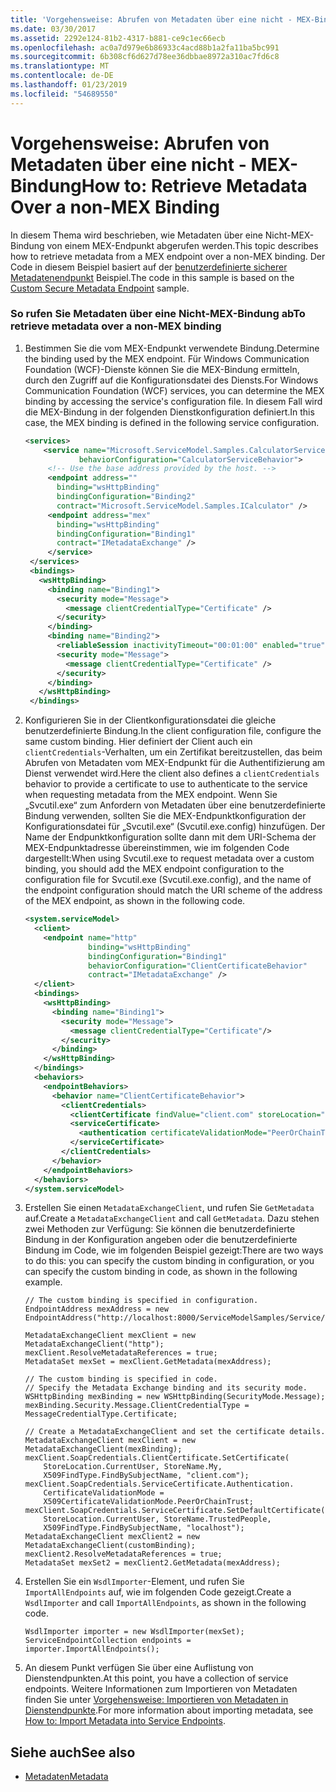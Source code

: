```yaml
---
title: 'Vorgehensweise: Abrufen von Metadaten über eine nicht - MEX-Bindung'
ms.date: 03/30/2017
ms.assetid: 2292e124-81b2-4317-b881-ce9c1ec66ecb
ms.openlocfilehash: ac0a7d979e6b86933c4acd88b1a2fa11ba5bc991
ms.sourcegitcommit: 6b308cf6d627d78ee36dbbae8972a310ac7fd6c8
ms.translationtype: MT
ms.contentlocale: de-DE
ms.lasthandoff: 01/23/2019
ms.locfileid: "54689550"
---
```

# <a name="how-to-retrieve-metadata-over-a-non-mex-binding"></a><span data-ttu-id="ce033-102">Vorgehensweise: Abrufen von Metadaten über eine nicht - MEX-Bindung</span><span class="sxs-lookup"><span data-stu-id="ce033-102">How to: Retrieve Metadata Over a non-MEX Binding</span></span>
<span data-ttu-id="ce033-103">In diesem Thema wird beschrieben, wie Metadaten über eine Nicht-MEX-Bindung von einem MEX-Endpunkt abgerufen werden.</span><span class="sxs-lookup"><span data-stu-id="ce033-103">This topic describes how to retrieve metadata from a MEX endpoint over a non-MEX binding.</span></span> <span data-ttu-id="ce033-104">Der Code in diesem Beispiel basiert auf der [benutzerdefinierte sicherer Metadatenendpunkt](../../../../docs/framework/wcf/samples/custom-secure-metadata-endpoint.md) Beispiel.</span><span class="sxs-lookup"><span data-stu-id="ce033-104">The code in this sample is based on the [Custom Secure Metadata Endpoint](../../../../docs/framework/wcf/samples/custom-secure-metadata-endpoint.md) sample.</span></span>  
  
### <a name="to-retrieve-metadata-over-a-non-mex-binding"></a><span data-ttu-id="ce033-105">So rufen Sie Metadaten über eine Nicht-MEX-Bindung ab</span><span class="sxs-lookup"><span data-stu-id="ce033-105">To retrieve metadata over a non-MEX binding</span></span>  
  
1.  <span data-ttu-id="ce033-106">Bestimmen Sie die vom MEX-Endpunkt verwendete Bindung.</span><span class="sxs-lookup"><span data-stu-id="ce033-106">Determine the binding used by the MEX endpoint.</span></span> <span data-ttu-id="ce033-107">Für Windows Communication Foundation (WCF)-Dienste können Sie die MEX-Bindung ermitteln, durch den Zugriff auf die Konfigurationsdatei des Diensts.</span><span class="sxs-lookup"><span data-stu-id="ce033-107">For Windows Communication Foundation (WCF) services, you can determine the MEX binding by accessing the service's configuration file.</span></span> <span data-ttu-id="ce033-108">In diesem Fall wird die MEX-Bindung in der folgenden Dienstkonfiguration definiert.</span><span class="sxs-lookup"><span data-stu-id="ce033-108">In this case, the MEX binding is defined in the following service configuration.</span></span>  
  
    ```xml  
    <services>  
        <service name="Microsoft.ServiceModel.Samples.CalculatorService"  
                behaviorConfiguration="CalculatorServiceBehavior">  
         <!-- Use the base address provided by the host. -->  
         <endpoint address=""  
           binding="wsHttpBinding"  
           bindingConfiguration="Binding2"  
           contract="Microsoft.ServiceModel.Samples.ICalculator" />  
         <endpoint address="mex"  
           binding="wsHttpBinding"  
           bindingConfiguration="Binding1"  
           contract="IMetadataExchange" />  
         </service>  
     </services>  
     <bindings>  
       <wsHttpBinding>  
         <binding name="Binding1">  
           <security mode="Message">  
             <message clientCredentialType="Certificate" />  
           </security>  
         </binding>  
         <binding name="Binding2">  
           <reliableSession inactivityTimeout="00:01:00" enabled="true" />  
           <security mode="Message">  
             <message clientCredentialType="Certificate" />  
           </security>  
         </binding>  
       </wsHttpBinding>  
     </bindings>  
    ```  
  
2.  <span data-ttu-id="ce033-109">Konfigurieren Sie in der Clientkonfigurationsdatei die gleiche benutzerdefinierte Bindung.</span><span class="sxs-lookup"><span data-stu-id="ce033-109">In the client configuration file, configure the same custom binding.</span></span> <span data-ttu-id="ce033-110">Hier definiert der Client auch ein `clientCredentials`-Verhalten, um ein Zertifikat bereitzustellen, das beim Abrufen von Metadaten vom MEX-Endpunkt für die Authentifizierung am Dienst verwendet wird.</span><span class="sxs-lookup"><span data-stu-id="ce033-110">Here the client also defines a `clientCredentials` behavior to provide a certificate to use to authenticate to the service when requesting metadata from the MEX endpoint.</span></span> <span data-ttu-id="ce033-111">Wenn Sie „Svcutil.exe“ zum Anfordern von Metadaten über eine benutzerdefinierte Bindung verwenden, sollten Sie die MEX-Endpunktkonfiguration der Konfigurationsdatei für „Svcutil.exe“ (Svcutil.exe.config) hinzufügen. Der Name der Endpunktkonfiguration sollte dann mit dem URI-Schema der MEX-Endpunktadresse übereinstimmen, wie im folgenden Code dargestellt:</span><span class="sxs-lookup"><span data-stu-id="ce033-111">When using Svcutil.exe to request metadata over a custom binding, you should add the MEX endpoint configuration to the configuration file for Svcutil.exe (Svcutil.exe.config), and the name of the endpoint configuration should match the URI scheme of the address of the MEX endpoint, as shown in the following code.</span></span>  
  
    ```xml  
    <system.serviceModel>  
      <client>  
        <endpoint name="http"  
                  binding="wsHttpBinding"  
                  bindingConfiguration="Binding1"  
                  behaviorConfiguration="ClientCertificateBehavior"  
                  contract="IMetadataExchange" />  
      </client>  
      <bindings>  
        <wsHttpBinding>  
          <binding name="Binding1">  
            <security mode="Message">  
              <message clientCredentialType="Certificate"/>  
            </security>  
          </binding>  
        </wsHttpBinding>  
      </bindings>  
      <behaviors>  
        <endpointBehaviors>  
          <behavior name="ClientCertificateBehavior">  
            <clientCredentials>  
              <clientCertificate findValue="client.com" storeLocation="CurrentUser" storeName="My" x509FindType="FindBySubjectName" />  
              <serviceCertificate>  
                <authentication certificateValidationMode="PeerOrChainTrust" />  
              </serviceCertificate>  
            </clientCredentials>  
          </behavior>  
        </endpointBehaviors>  
      </behaviors>    
    </system.serviceModel>  
    ```  
  
3.  <span data-ttu-id="ce033-112">Erstellen Sie einen `MetadataExchangeClient`, und rufen Sie `GetMetadata` auf.</span><span class="sxs-lookup"><span data-stu-id="ce033-112">Create a `MetadataExchangeClient` and call `GetMetadata`.</span></span> <span data-ttu-id="ce033-113">Dazu stehen zwei Methoden zur Verfügung: Sie können die benutzerdefinierte Bindung in der Konfiguration angeben oder die benutzerdefinierte Bindung im Code, wie im folgenden Beispiel gezeigt:</span><span class="sxs-lookup"><span data-stu-id="ce033-113">There are two ways to do this: you can specify the custom binding in configuration, or you can specify the custom binding in code, as shown in the following example.</span></span>  
  
    ```  
    // The custom binding is specified in configuration.  
    EndpointAddress mexAddress = new EndpointAddress("http://localhost:8000/ServiceModelSamples/Service/mex");  
  
    MetadataExchangeClient mexClient = new MetadataExchangeClient("http");  
    mexClient.ResolveMetadataReferences = true;  
    MetadataSet mexSet = mexClient.GetMetadata(mexAddress);  
  
    // The custom binding is specified in code.  
    // Specify the Metadata Exchange binding and its security mode.  
    WSHttpBinding mexBinding = new WSHttpBinding(SecurityMode.Message);  
    mexBinding.Security.Message.ClientCredentialType = MessageCredentialType.Certificate;  
  
    // Create a MetadataExchangeClient and set the certificate details.  
    MetadataExchangeClient mexClient = new MetadataExchangeClient(mexBinding);  
    mexClient.SoapCredentials.ClientCertificate.SetCertificate(  
        StoreLocation.CurrentUser, StoreName.My,  
        X509FindType.FindBySubjectName, "client.com");  
    mexClient.SoapCredentials.ServiceCertificate.Authentication.  
        CertificateValidationMode =  
        X509CertificateValidationMode.PeerOrChainTrust;  
    mexClient.SoapCredentials.ServiceCertificate.SetDefaultCertificate(  
        StoreLocation.CurrentUser, StoreName.TrustedPeople,  
        X509FindType.FindBySubjectName, "localhost");  
    MetadataExchangeClient mexClient2 = new MetadataExchangeClient(customBinding);  
    mexClient2.ResolveMetadataReferences = true;  
    MetadataSet mexSet2 = mexClient2.GetMetadata(mexAddress);  
    ```  
  
4.  <span data-ttu-id="ce033-114">Erstellen Sie ein `WsdlImporter`-Element, und rufen Sie `ImportAllEndpoints` auf, wie im folgenden Code gezeigt.</span><span class="sxs-lookup"><span data-stu-id="ce033-114">Create a `WsdlImporter` and call `ImportAllEndpoints`, as shown in the following code.</span></span>  
  
    ```  
    WsdlImporter importer = new WsdlImporter(mexSet);  
    ServiceEndpointCollection endpoints = importer.ImportAllEndpoints();  
    ```  
  
5.  <span data-ttu-id="ce033-115">An diesem Punkt verfügen Sie über eine Auflistung von Dienstendpunkten.</span><span class="sxs-lookup"><span data-stu-id="ce033-115">At this point, you have a collection of service endpoints.</span></span> <span data-ttu-id="ce033-116">Weitere Informationen zum Importieren von Metadaten finden Sie unter [Vorgehensweise: Importieren von Metadaten in Dienstendpunkte](../../../../docs/framework/wcf/feature-details/how-to-import-metadata-into-service-endpoints.md).</span><span class="sxs-lookup"><span data-stu-id="ce033-116">For more information about importing metadata, see [How to: Import Metadata into Service Endpoints](../../../../docs/framework/wcf/feature-details/how-to-import-metadata-into-service-endpoints.md).</span></span>  
  
## <a name="see-also"></a><span data-ttu-id="ce033-117">Siehe auch</span><span class="sxs-lookup"><span data-stu-id="ce033-117">See also</span></span>
- [<span data-ttu-id="ce033-118">Metadaten</span><span class="sxs-lookup"><span data-stu-id="ce033-118">Metadata</span></span>](../../../../docs/framework/wcf/feature-details/metadata.md)
